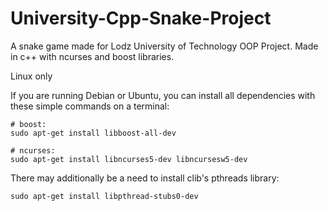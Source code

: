 # University-Cpp-Snake-Project

A snake game made for Lodz University of Technology OOP Project. Made in c++ with ncurses and boost libraries.

Linux only

If you are running Debian or Ubuntu, you can install all dependencies with these simple commands on a terminal:

```
# boost:
sudo apt-get install libboost-all-dev

# ncurses:
sudo apt-get install libncurses5-dev libncursesw5-dev
```

There may additionally be a need to install clib's pthreads library: 
```
sudo apt-get install libpthread-stubs0-dev
```
